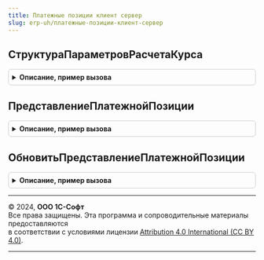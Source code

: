 ```yaml
---
title: Платежные позиции клиент сервер
slug: erp-uh/платежные-позиции-клиент-сервер
---
```



## СтруктураПараметровРасчетаКурса
<details style="margin: 1em 0; padding: 0.5em; border: 1px solid #ccc; border-radius: 6px;">

<summary style="font-weight: bold; cursor: pointer;">Описание, пример вызова</summary>

```bsl

// Возвращает структуру с параметрами расчета курса в платежных позициях
Функция СтруктураПараметровРасчетаКурса() Экспорт
```

Пример вызова
```bsl
Результат = ПлатежныеПозицииКлиентСервер.СтруктураПараметровРасчетаКурса() 
```
</details>

## ПредставлениеПлатежнойПозиции
<details style="margin: 1em 0; padding: 0.5em; border: 1px solid #ccc; border-radius: 6px;">

<summary style="font-weight: bold; cursor: pointer;">Описание, пример вызова</summary>

```bsl

// Функция возвращает представление для платежной позиции
// Замена функции: Обработки.РаботаСЗаявкамиНаОперации.ПредставлениеПлатежнойПозиции(Форма.ПлатежнаяПозиция)
// Возвращает: форматированную строку с описанием платежной позиции
Функция ПредставлениеПлатежнойПозиции(ПлатежнаяПозиция) Экспорт
```

Пример вызова
```bsl
Результат = ПлатежныеПозицииКлиентСервер.ПредставлениеПлатежнойПозиции(ПлатежнаяПозиция) 
```
</details>

## ОбновитьПредставлениеПлатежнойПозиции
<details style="margin: 1em 0; padding: 0.5em; border: 1px solid #ccc; border-radius: 6px;">

<summary style="font-weight: bold; cursor: pointer;">Описание, пример вызова</summary>

```bsl

// Процедура обновляет представление платежной позиции на форме документа
Процедура ОбновитьПредставлениеПлатежнойПозиции(Форма, ПослеЗаписиДокумента = Ложь) Экспорт
```

Пример вызова
```bsl
ПлатежныеПозицииКлиентСервер.ОбновитьПредставлениеПлатежнойПозиции(Форма, ПослеЗаписиДокумента);
```
</details>

---

© 2024, **ООО 1С-Софт**  
Все права защищены. Эта программа и сопроводительные материалы предоставляются  
в соответствии с условиями лицензии [Attribution 4.0 International (CC BY 4.0)](https://creativecommons.org/licenses/by/4.0/legalcode).

---
